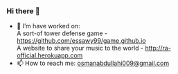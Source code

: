 ### Hi there 👋


- 🔭 I’m have worked on: <br/>
A sort-of tower defense game - https://github.com/essawy99/game.github.io <br/>
A website to share your music to the world - http://ra-official.herokuapp.com <br/>
- 📫 How to reach me: osmanabdullahi009@gmail.com

<!--
**YellowFlash3454/yellowflash3454** is a ✨ _special_ ✨ repository because its `README.md` (this file) appears on your GitHub profile.


